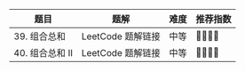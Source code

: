 | 题目 | 题解 | 难度 | 推荐指数 |
| --- | --- | --- | --- |
| 39. 组合总和 | LeetCode 题解链接 | 中等 | 🤩🤩🤩🤩 |
| 40. 组合总和 II | LeetCode 题解链接 | 中等 | 🤩🤩🤩🤩 |
